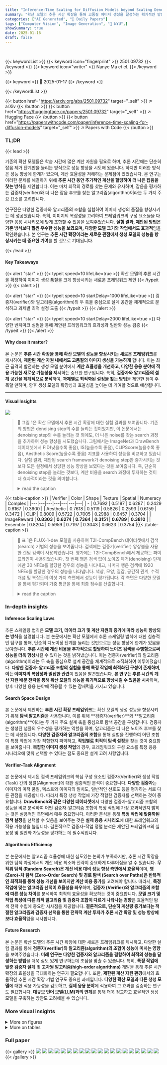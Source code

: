 ```yaml
---
title: "Inference-Time Scaling for Diffusion Models beyond Scaling Denoising Steps"
summary: "확산 모델의 추론 시간 확장을 통해 고품질 이미지 생성을 달성하는 획기적인 방법 제시!"
categories: ["AI Generated", "🤗 Daily Papers"]
tags: ["Computer Vision", "Image Generation", "🏢 NYU",]
showSummary: true
date: 2025-01-16
draft: false
---
```


<br>

{{< keywordList >}}
{{< keyword icon="fingerprint" >}} 2501.09732 {{< /keyword >}}
{{< keyword icon="writer" >}} Nanye Ma et el. {{< /keyword >}}
 
{{< keyword >}} 🤗 2025-01-17 {{< /keyword >}}
 
{{< /keywordList >}}

{{< button href="https://arxiv.org/abs/2501.09732" target="_self" >}}
↗ arXiv
{{< /button >}}
{{< button href="https://huggingface.co/papers/2501.09732" target="_self" >}}
↗ Hugging Face
{{< /button >}}
{{< button href="https://paperswithcode.com/paper/inference-time-scaling-for-diffusion-models" target="_self" >}}
↗ Papers with Code
{{< /button >}}




### TL;DR


{{< lead >}}

기존의 확산 모델들은 학습 시간에 많은 계산 자원을 필요로 하며, 추론 시간에는 단순히 잡음 제거 단계만을 늘리는 방식으로 성능 향상을 시도해 왔습니다. 하지만 이러한 방식은 성능 향상에 한계가 있으며, 계산 효율성을 저해하는 문제점이 있었습니다. 본 연구는 이러한 문제를 해결하기 위해 **추론 시간 동안 추가적인 계산을 할당하여 더 나은 잡음을 찾는 방식**을 제안합니다.  이는 마치 최적의 경로를 찾는 문제와 유사하며,  잡음을 평가하는 검증자(verifier)와 더 나은 잡음 후보를 찾는 알고리즘(algorithm)이라는 두 가지 주요 요소를 고려합니다. 



연구진은 다양한 검증자와 알고리즘의 조합을 실험하여 이미지 생성의 품질을 향상시키는 데 성공했습니다. 특히, 이미지의 복잡성을 고려하여 프레임워크의 구성 요소들을 다양한 응용 시나리오에 맞게 조합할 수 있음을 보여주었습니다.  **실험 결과, 제안된 방법은 기존 방식보다 훨씬 우수한 성능을 보였으며,  다양한 모델 크기와 작업에서도 효과적**임을 확인했습니다.  본 연구는 **추론 시간 확장이라는 새로운 관점에서 생성 모델의 성능을 향상시키는 데 중요한 기여**를 할 것으로 기대됩니다.

{{< /lead >}}


#### Key Takeaways

{{< alert "star" >}}
{{< typeit speed=10 lifeLike=true >}} 확산 모델의 추론 시간을 확장하여 이미지 생성 품질을 크게 향상시키는 새로운 프레임워크 제안 {{< /typeit >}}
{{< /alert >}}

{{< alert "star" >}}
{{< typeit speed=10 startDelay=1000 lifeLike=true >}} 검증자(verifier)와 알고리즘(algorithm)의 두 축을 중심으로 설계 공간을 체계적으로 분석하고 과제별 최적 설정 도출 {{< /typeit >}}
{{< /alert >}}

{{< alert "star" >}}
{{< typeit speed=10 startDelay=2000 lifeLike=true >}} 다양한 벤치마크 실험을 통해 제안된 프레임워크의 효과성과 일반화 성능 검증 {{< /typeit >}}
{{< /alert >}}

#### Why does it matter?
본 논문은 **추론 시간 확장을 통해 확산 모델의 성능을 향상시키는 새로운 프레임워크**를 제시하여,  **제한된 계산 자원 내에서도 고품질의 이미지 생성을 가능하게** 합니다.  이는 최근 급격히 발전하는 생성 모델 분야에서 **계산 효율성을 개선하고,  다양한 응용 분야에 적용 가능한 새로운 가능성을 제시**하는 중요한 연구입니다.  특히, **검증자와 알고리즘의 설계 공간을 체계적으로 분석**하여,  **과제별로 최적화된 설정을 찾는 방법**을 제안한 점이 주목할 만하며,  향후 생성 모델의 확장성과 효율성을 높이는 데 기여할 것으로 예상됩니다.

------
#### Visual Insights



![](https://arxiv.org/html/2501.09732/x1.png)

> 🔼 그림 1은 확산 모델에서 추론 시간 확장에 대한 실험 결과를 보여줍니다. 기존의 방법은 denoising step의 수를 늘리는 것이었지만, 이 논문에서는 denoising step의 수를 늘리는 것 외에도, 더 나은 noise를 찾는 search 과정을 추가하여 성능 향상을 시도했습니다. 그림에서는 ImageNet과 DrawBench 데이터셋에서 FID(낮을수록 좋음), IS(높을수록 좋음), CLIPScore(높을수록 좋음), Aesthetic Score(높을수록 좋음) 지표를 사용하여 성능을 비교하고 있습니다. 실험 결과, 제안된 search framework가 denoising step만 증가시키는 것보다 모든 설정에서 상당한 성능 향상을 보였다는 것을 보여줍니다.  즉, 단순히 denoising step을 늘리는 것보다, 계산 비용을 search 과정에 투자하는 것이 더 효과적이라는 것을 의미합니다.
> <details>
> <summary>read the caption</summary>
> Figure 1: Inference scaling beyond increasing denoising steps. We demonstrate the performance with respect to FID ↓bold-↓\boldsymbol{\downarrow}bold_↓, IS ↑bold-↑\boldsymbol{\uparrow}bold_↑ on ImageNet, and CLIPScore ↑bold-↑\boldsymbol{\uparrow}bold_↑, Aesthetic Score ↑bold-↑\boldsymbol{\uparrow}bold_↑ on DrawBench. Our search framework exhibits substantial improvements in all settings over purely scaling NFEs with increasing denoising steps.
> </details>





{{< table-caption >}}
| Verifier | Color | Shape | Texture | Spatial | Numeracy | Complex |
|---|---|---|---|---|---|---|
| - | 0.7692 | 0.5187 | 0.6287 | 0.2429 | 0.6167 | 0.3600 |
| Aesthetic | 0.7618 | 0.5119 | 0.5826 | 0.2593 | 0.6159 | 0.3472 |
| CLIP | 0.8009 | 0.5722 | 0.7005 | 0.2988 | 0.6457 | 0.3704 |
| ImageReward | **0.8303** | **0.6274** | **0.7364** | **0.3151** | **0.6789** | **0.3810** |
| Ensemble | 0.8204 | 0.5959 | 0.7197 | 0.3043 | 0.6623 | 0.3754 |{{< /table-caption >}}

> 🔼 표 1은 FLUX-1-dev 모델을 사용하여 T2I-CompBench 데이터셋에서 검색(search) 기법의 성능을 보여줍니다.  검색에는 검증기(verifier) 앙상블을 사용한 랜덤 검색이 사용되었습니다. 평가에는 T2I-CompBench에서 제공하는 파이프라인이 사용되었습니다. 첫 번째 행은 검색 없이 노이즈 제거(denoising) 단계에만 30 NFEs를 할당한 경우의 성능을 나타내고, 나머지 행은 검색에 1920 NFEs를 할당한 경우의 성능을 나타냅니다.  색상, 모양, 질감, 공간적 관계, 수적 개념 및 복잡도의 여섯 가지 측면에서 성능이 평가됩니다. 각 측면은 다양한 모델을 통해 평가되며 가중 평균을 통해 최종 점수를 산출합니다.
> <details>
> <summary>read the caption</summary>
> Table 1: Performance of search with FLUX.1-dev on T2I-CompBench. We use random search with Verifier Ensemble to obtain the samples; for evaluation, we use the pipeline provided in T2I-CompBench. The first row denotes the performance without search where we fix the denoising budget to be 30303030 NFEs, and for the rest, we fix the search budget to be 1920192019201920 NFEs.
> </details>





### In-depth insights


#### Inference Scaling Laws
추론 스케일링 법칙은 **모델 크기, 데이터 크기 및 계산 자원의 증가에 따라 성능이 향상되는 방식**을 설명합니다.  본 논문에서는 확산 모델에서 추론 스케일링 법칙에 대한 심층적인 탐구를 통해, 단순히 디노이징 단계를 늘리는 것만으로는 성능 향상에 한계가 있음을 보여줍니다. **추론 시간에 계산 비용을 추가적으로 할당하여 노이즈 검색을 수행함으로써 성능을 더욱 향상**시킬 수 있다는 것을 밝혀냈습니다.  이는 검증자(verifier)와 알고리즘(algorithm)이라는 두 축을 중심으로 설계 공간을 체계적으로 조직화하여 이루어졌습니다. **다양한 검증자-알고리즘 조합의 실험을 통해 특정 작업에 최적화된 구성이 존재하며, 이는 이미지의 복잡성과 밀접한 관련**이 있음을 발견했습니다.  **본 연구는 추론 시간의 계산 자원 배분 전략을 통해 확산 모델의 성능을 획기적으로 향상시킬 수 있음을 시사**하며,  향후 다양한 응용 분야에 적용될 수 있는 잠재력을 가지고 있습니다.

#### Search Space Design
본 논문에서 제안하는 **추론 시간 확장 프레임워크**는 확산 모델의 생성 성능을 향상시키기 위해 **탐색 알고리즘**을 사용합니다.  이를 위해 **검증자(verifier)**와 **알고리즘(algorithm)**이라는 두 가지 주요 설계 축을 중심으로 탐색 공간을 구성합니다. 검증자는 생성된 샘플의 우수성을 평가하는 역할을 하며, 알고리즘은 더 나은 노이즈 후보를 찾는 데 사용됩니다. **다양한 검증자와 알고리즘의 조합**을 통해 실험을 진행하여 어떤 조합이 특정 작업에 가장 적합한지 파악하고, **작업별로 최적의 탐색 설정**을 찾는 것이 중요함을 보여줍니다.  **복잡한 이미지 생성 작업**의 경우, 프레임워크의 구성 요소를 특정 응용 시나리오에 맞춰 선택할 수 있다는 점도 중요한 설계 고려 사항입니다.

#### Verifier-Task Alignment
본 논문에서 제시된 검색 프레임워크의 핵심 구성 요소인 검증자(Verifier)와 생성 작업(Task) 간의 정렬(Alignment)에 대한 심층적인 분석이 중요합니다. **다양한 검증자**는 이미지의 미적 품질, 텍스트와 이미지의 일치도, 일반적인 선호도 등을 평가하는 서로 다른 관점을 제공합니다. 따라서 특정 생성 작업에 가장 적합한 검증자를 선택하는 것이 중요합니다. **DrawBench와 같은 다양한 데이터셋**에서 다양한 검증자-알고리즘 조합의 성능을 비교 분석하여 어떤 검증자-알고리즘 조합이 특정 작업에 가장 효과적인지 밝히는 것은 실용적인 측면에서 매우 중요합니다. 이러한 분석을 통해 **특정 작업에 맞춤화된 검색 설정**을 선택할 수 있음을 보여주는 것은 **실제 응용 시나리오**에 대한 프레임워크의 적용 가능성을 높입니다.  결론적으로 검증자-작업 정렬 분석은 제안된 프레임워크의 실용성 및 일반화 가능성을 평가하는 데 필수적입니다.

#### Algorithmic Efficiency
본 논문에서는 알고리즘 효율성에 대한 심도있는 논의가 부족하지만, 추론 시간 확장을 위한 탐색 과정에서의 계산 비용 최소화 전략이 중요하게 다루어짐을 알 수 있습니다. **무작위 탐색 (Random Search)은 계산 비용 대비 성능 향상 측면에서 효율적**이며, **영(Zero)-차 탐색 (Zero-Order Search) 및 경로 탐색 (Search over Paths)은 반복적인 최적화를 통해 성능 개선을 보이지만 계산 비용 증가**를 고려해야 합니다. 따라서, **특정 작업에 맞는 알고리즘 선택이 효율성을 좌우**하며, **검증자 (Verifier)와 알고리즘의 조합에 따른 성능 차이**를 분석하여 최적의 효율성을 확보하는 것이 중요합니다.  **모델 크기 및 작업 특성에 따른 최적 알고리즘 및 검증자 조합이 다르게 나타나는 경향**은 효율적인 탐색 전략 수립에 중요한 시사점을 제공합니다.  **결론적으로, 단순히 계산량 증가보다는 적절한 알고리즘과 검증자 선택을 통한 전략적 계산 투자가 추론 시간 확장 및 성능 향상에 보다 효율적**임을 시사합니다.

#### Future Research
본 논문은 확산 모델의 추론 시간 확장에 대한 새로운 프레임워크를 제시하고, 다양한 실험 결과를 통해 **검증자(verifier)와 알고리즘(algorithm)의 조합이 성능에 미치는 영향**을 보여주었습니다.  **미래 연구는 다양한 검증자와 알고리즘을 결합하여 최적의 성능을 달성하는 방법**을 더욱 심도 있게 연구하는데 초점을 맞출 수 있습니다. 특히, **특정 작업에 맞춘 검증자 설계** 및 **고차원 알고리즘(high-order algorithms)** 개발을 통해 추론 시간 확장의 효율성을 극대화하는 연구가 필요합니다. 또한, **제한된 계산 자원 환경**에서의 효율적인 추론 시간 확장 기법 연구도 중요한 과제입니다.  **다양한 확산 모델과 다른 생성 모델**에 대한 적용 가능성을 검토하고, **실제 응용 분야**에 적용하여 그 효과를 검증하는 연구도 필요합니다.  **대규모 언어 모델(LLM)과의 연계**를 통해 더욱 정교하고 효율적인 생성 모델을 구축하는 방안도 고려해볼 수 있습니다.


### More visual insights

<details>
<summary>More on figures
</summary>


![](https://arxiv.org/html/2501.09732/x2.png)

> 🔼 그림 2는 제시된 논문에서 세 가지 검색 알고리즘(Random Search, Zero-Order Search, Search over Paths)을 설명하는 그림입니다. 왼쪽 그림은 Random Search로, 검증자의 점수에 따라 가장 좋은 샘플을 선택하고 나머지는 버리는 방식입니다. 가운데 그림은 Zero-Order Search로, 각 단계에서 기준 소음(pivot noise)의 이웃 영역에서 N개의 후보 소음을 샘플링하고, 검증자의 점수를 기준으로 가장 좋은 소음을 선택하여 검색을 계속 진행하는 방식입니다. 오른쪽 그림은 Search over Paths로, 중간 샘플링 단계에서 소음을 추가하여 샘플링 경로를 확장하고, 가장 좋은 소음을 선택하여 검색을 계속하는 방식입니다. 각 알고리즘의 특징을 시각적으로 보여주는 그림입니다.
> <details>
> <summary>read the caption</summary>
> Figure 2: Illustration of Search Algorithms. Left: Random Search selects the best sample according to the verifier score and rejects the rest. Center: Zero-Order Search samples N𝑁Nitalic_N candidates in the neighborhood of the pivot noise at each step, and selects the best one according to the verifier to continue the search from. Right: Search over Paths sample noises at intermediate sampling steps to add to current samples to expand the sampling trajectories, and select the best one to continue the search.
> </details>



![](https://arxiv.org/html/2501.09732/x5.png)

> 🔼 그림 3은 오라클 검증자(Oracle Verifier)의 성능을 보여줍니다. ImageNet 데이터셋에서 FID(Fréchet Inception Distance)와 IS(Inception Score) 지표를 사용하여 랜덤 검색(Random Search)을 수행한 결과입니다.  'Inference Compute'는 잡음 제거 단계(denoising steps)와 검색 과정에 사용된 총 함수 평가 횟수(NFE, number of function evaluations)를 나타냅니다. 각 곡선의 시작점은 잡음 제거 단계에만 NFE를 할당하고 검색에는 NFE를 할당하지 않은 경우를 의미합니다. 이 그림은 단순히 잡음 제거 단계의 수만 늘리는 것보다 검색 과정에 계산 비용을 투입함으로써 성능 향상을 얻을 수 있음을 보여줍니다.
> <details>
> <summary>read the caption</summary>
> Figure 3: Performances of Oracle Verifiers. Random Search with FID and IS on ImageNet. Inference Compute is given by the total NFEs devoted to denoising steps and search; the starting points of all curves in each and the following figures denote only devoting NFEs to denoising steps and 0 NFEs in search.
> </details>



![](https://arxiv.org/html/2501.09732/x13.png)

> 🔼 이 그림은 ImageNet 데이터셋에서 CLIP과 DINO를 이용한 Random Search를 통해 얻은 결과를 보여줍니다.  여기서 CLIP-ZeroShot은 프롬프트 엔지니어링으로 생성된 CLIP 제로샷 분류기의 로짓을 사용한 것이고, DINO-LinearHead는 Oquab 등의 연구 [53]에서 제공된 사전 훈련된 선형 분류기를 사용한 것입니다. 그림은 다양한 Classifier-free guidance 가중치에 따른 성능을 보여주며, 추론 시간 계산량을 늘리는 것이 성능 향상에 어떻게 기여하는지를 시각적으로 보여줍니다.
> <details>
> <summary>read the caption</summary>
> Figure 4: Performances of Supervised Verifiers. Random Search with CLIP and DINO on ImageNet across different classifier-free guidance weights. CLIP-ZeroShot refers to using the logits output by the CLIP zero-shot classifier formulated with Prompt Engineering, and DINO-LinearHead refers to using the pre-trained linear classifier provided by Oquab et al. [53].
> </details>



![](https://arxiv.org/html/2501.09732/x14.png)

> 🔼 이 그림은 자기 지도 방식의 검증기 성능을 보여줍니다. 왼쪽 그림은 CLIP과 DINO 특징 유사도 점수와 분류 로짓 간의 상관 관계를 보여주고, 오른쪽 그림은 분류기 없는 안내 가중치가 다른 여러 상황에서 CLIP과 DINO 특징 유사도 점수를 검증기로 사용하는 랜덤 검색의 성능을 보여줍니다.
> <details>
> <summary>read the caption</summary>
> Figure 5: Performances of Self-Supervised Verifiers. Left: correlation between CLIP and DINO feature similarity score and their classification logits; Right: Random Search with CLIP and DINO feature similarity score as verifiers across different classifier-free guidance weight.
> </details>



![](https://arxiv.org/html/2501.09732/x15.png)

> 🔼 이 그림은 ImageNet 데이터셋에서 Zero-Order Search와 Search over Paths 알고리즘의 성능을 보여줍니다. 검증기는 DINO-LinearHead로 고정하고, FID와 IS 지표를 사용하여 성능을 평가합니다. 각 알고리즘에 대해 N(후보 노이즈 개수)과 성능 간의 관계를 추가적으로 보여줍니다. Zero-Order Search는 기존 노이즈 주변에서 새로운 노이즈를 탐색하고, Search over Paths는 확산 과정의 중간 단계에서 노이즈를 탐색하는 방식입니다. 그림을 통해 두 알고리즘의 성능 차이와 N값에 따른 성능 변화를 비교 분석할 수 있습니다.
> <details>
> <summary>read the caption</summary>
> Figure 6: Performances of Search Algorithms. We fix the verifier to be DINO-LinearHead and investigate the FID and IS of Zero-Order Search and Search over Paths on ImageNet. For each algorithm, we further demonstrate the relationship between N𝑁Nitalic_N and their performances.
> </details>



![](https://arxiv.org/html/2501.09732/extracted/6136690/figures/sit_visuals/33_grid.png)

> 🔼 그림 7은 추론 시간 확장의 시각적 결과를 보여줍니다. 각 행은 다음과 같이 구성됩니다. 왼쪽 세 개의 이미지는 디노이징 단계에서 NFEs(함수 평가 횟수)를 증가시켜 생성한 이미지이고, 오른쪽 네 개의 이미지는 검색 과정에서 NFEs를 증가시켜 생성한 이미지입니다. 처음 두 행은 DINO-LinearHead를 사용하여 SiT-XL [50] 모델에서 샘플링한 이미지이고, 세 번째 행은 검증자 앙상블을 사용하여 PixArt-Σ [8] 모델에서 샘플링한 이미지이며, 마지막 두 행은 검증자 앙상블을 사용하여 FLUX-1.dev [41] 모델에서 샘플링한 이미지입니다. 이 그림은 디퓨전 모델의 추론 시간 확장을 통해 이미지 생성 품질을 개선할 수 있음을 시각적으로 보여줍니다. 특히, 단순히 디노이징 단계만 늘리는 것보다 검색 과정에서 계산량을 늘리는 것이 더 효과적임을 보여줍니다.
> <details>
> <summary>read the caption</summary>
> Figure 7: Visualizations of Scaling Behaviors. Each row is constructed as follows: left three: sampled with increasing NFEs in denoising steps; right four: sampled with increasing NFEs in search. First two rows are sampled from SiT-XL [50] with DINO-LinearHead, third row is sampled from PixArt-ΣΣ\Sigmaroman_Σ [8] with Verifier Ensemble, and last two rows are sampled from FLUX-1.dev [41] with Verifier Ensemble.
> </details>



![](https://arxiv.org/html/2501.09732/extracted/6136690/figures/sit_visuals/89_grid.png)

> 🔼 그림 8은 FLUX.1-dev 모델을 사용하여 추론 시간을 확장하는 검색 방법의 성능을 보여줍니다. 랜덤 검색을 사용하여 검색 예산을 3840 NFEs로 고정하고, 검색 예산 없이 생성된 결과와 비교하여 상대적 성능 향상률(%)을 보여줍니다. 이 그림은 다양한 평가 지표(미적 평가자, CLIPScore, ImageReward, Verifier Ensemble)에 따른 검색 방법의 효과를 보여주는 여러 개의 막대 그래프를 포함합니다. 각 막대 그래프는 특정 평가 지표에 대한 상대적 성능 향상을 나타내며, 검색 방법이 모든 평가 지표에서 상당한 성능 향상을 가져왔음을 보여줍니다.
> <details>
> <summary>read the caption</summary>
> Figure 8: Performances of Search with FLUX.1-dev at inference-time. We fix the search budget to be 3840384038403840 NFEs with random search, and demonstrate the relative performance gain (%) with generation without any search budget.
> </details>



![](https://arxiv.org/html/2501.09732/extracted/6136690/figures/sit_visuals/250_grid.png)

> 🔼 그림 9는 DrawBench 데이터셋에서 FLUX-1-dev 모델을 사용하여 inference-time scaling에 대한 실험 결과를 보여줍니다.  Verifier Ensemble을 사용한 랜덤 검색 기법을 통해 생성된 이미지의 품질 향상을 보여주는 그래프입니다.  검색을 사용하지 않은 경우(검색 비용 0) 대비 상대적 성능 향상률(%)을 보여주며, ImageNet 데이터셋에서 관찰된 것과 유사한 경향을 여러 평가 지표에서 확인할 수 있습니다.  즉, inference 시간에 계산량을 늘림으로써 성능이 향상되는 것을 보여주는 그래프이며,  이러한 경향이 다양한 평가 지표에 걸쳐 일관되게 나타난다는 것을 의미합니다.
> <details>
> <summary>read the caption</summary>
> Figure 9: Scalability of search with FLUX.1-dev on DrawBench. We use random search with Verifier Ensemble to obtain the results, and demonstrate the relative performance gain (%) with generation without any search budget. Similar scaling behavior to ImageNet setting is observed across different metrics.
> </details>



![](https://arxiv.org/html/2501.09732/extracted/6136690/figures/sit_visuals/270_grid.png)

> 🔼 그림 10은 단일 검색 반복에 대한 계산량 조정의 성능을 보여줍니다.  SiT-XL 모델을 사용하고, 디노이징 예산을 250 NFE로 고정하여 단일 검색 반복에 할당된 NFE에 따른 성능 차이를 보여줍니다.  즉,  이 그림은 검색 과정에서 사용되는 계산량을 변화시켰을 때, 이미지 생성 성능이 어떻게 달라지는지 보여주는 실험 결과를 나타냅니다.  다양한 NFEs/iter(검색 반복 당 NFE 수) 값을 사용하여 실험을 진행했으며,  NFEs/iter 값이 증가함에 따라 성능이 향상되지만, 특정 지점을 넘어서면 추가적인 성능 향상은 미미함을 확인할 수 있습니다.
> <details>
> <summary>read the caption</summary>
> Figure 10: Performance of scaling compute for single search iteration. We use the SiT-XL model, fix the denoising budget to 250250250250 NFE, and demonstrate the performance differences with respect to the NFEs devoted to a single search iteration.
> </details>



![](https://arxiv.org/html/2501.09732/extracted/6136690/figures/sit_visuals/429_grid.png)

> 🔼 본 그림은 ImageNet 데이터셋에서 서로 다른 크기의 SiT 모델(SiT-B, SiT-L, SiT-XL)에 대해 제안된 두 가지 검색 방법(Zero-Order Search와 Random Search)의 성능을 보여줍니다.  각 모델에 대해 FID(Fréchet Inception Distance)와 IS(Inception Score) 지표를 사용하여 성능을 측정했습니다. 그림의 왼쪽은 Zero-Order Search (ZO-4) 알고리즘을 DINO-LinearHead 검증자와 함께 사용한 결과를, 오른쪽은 Random Search 알고리즘을 DINO-LinearHead 검증자와 함께 사용한 결과를 보여줍니다.  x축은 추론 연산량(GFLOPs)을 나타내고, y축은 FID와 IS 점수를 나타냅니다.  이를 통해 모델 크기와 검색 방법에 따른 성능 변화를 비교 분석하여 효율적인 추론 연산량 배분 전략을 제시합니다.
> <details>
> <summary>read the caption</summary>
> Figure 11: Performance of our search methods across different model sizes (SiT-{B,L,XL}) on ImageNet. We use the best set up for FID and IS separately. Left: ZO-4 with DINO-LinearHead.; Right: Random Search with DINO-LinearHead.
> </details>



![](https://arxiv.org/html/2501.09732/extracted/6136690/figures/sit_visuals/587_grid.png)

> 🔼 그림 12는 제로-오더 탐색 알고리즘의 단계 크기 λ와 경로 탐색 알고리즘의 길이 L을 조정했을 때의 성능을 보여줍니다. 왼쪽 그래프는 λ를 변화시키면서 제로-오더 탐색의 성능을, 오른쪽 그래프는 L을 변화시키면서 경로 탐색의 성능을 각각 나타냅니다. 두 경우 모두 SiT-XL 모델을 사용했고, 검증자는 DINO의 분류 로짓으로 고정했습니다.  이 그래프들을 통해 하이퍼파라미터의 미세 조정이 모델 성능에 미치는 영향을 분석하고, 최적의 하이퍼파라미터 설정을 찾는 데 도움이 됩니다.
> <details>
> <summary>read the caption</summary>
> Figure 12: Performance of tuning additional parameters for algorithms.  Left: Zero-Order Search with step sizes λ𝜆\lambdaitalic_λ; Right: Search Over Paths with lengths L𝐿Litalic_L. We use SiT-XL and fix the verifier to be the classification logits from DINO.
> </details>



![](https://arxiv.org/html/2501.09732/extracted/6136690/figures/sit_visuals/980_grid.png)

> 🔼 그림 13은 ImageNet 데이터셋에서 DINO와 CLIP 분류 로짓을 사용하여 랜덤 검색의 성능을 보여줍니다. SiT-XL 모델에 랜덤 검색을 적용하고 FID, IS, 정밀도 및 재현율을 보고합니다. 이 그래프는 랜덤 검색을 통해 생성된 이미지의 품질(FID 및 IS로 측정)과 다양성(정밀도와 재현율로 측정)이 검색 반복 횟수에 따라 어떻게 변화하는지를 보여줍니다. 특히, 검색 반복 횟수가 증가함에 따라 정밀도는 증가하지만 재현율은 감소하는 것을 보여주는 데 중점을 둡니다. 이는 검색 알고리즘이 특정 분류기에 과도하게 적합되어 다양성이 희생될 수 있음을 시사합니다.
> <details>
> <summary>read the caption</summary>
> Figure 13: Performance of Random Search on ImageNet against DINO and CLIP classification logits. We use random search on the SiT-XL model and report FID, IS, Precision, and Recall.
> </details>



![](https://arxiv.org/html/2501.09732/extracted/6136690/figures/flux_visuals/194_grid.jpg)

> 🔼 그림 14는 영(Zero-Order) 및 1차(First-Order) 탐색 방법의 성능 비교를 보여줍니다. SiT-XL 모델을 사용하고 검증자(verifier)는 DINO-LinearHead로 고정했습니다. 역전파(backward) 계산 비용이 순전파(forward) 계산 비용의 약 3배라고 가정하여 추정된 역전파 비용을 사용하여 추론 계산 비용을 일치시켰습니다. 즉, 1차 탐색의 경우 역전파 연산을 포함하기 때문에 계산 비용이 더 높게 나타납니다. 이 그림은 각 탐색 방법이 추론 계산량에 따라 FID와 IS 지표에 미치는 영향을 비교 분석합니다.
> <details>
> <summary>read the caption</summary>
> Figure 14: Comparison between Zero-Order and First-Order Search. We use the SiT-XL model and fix the verifier to be the DINO-LinearHead. The Inference Compute is aligned via the rough estimation of cost(backward) ∼similar-to\sim∼ 3×\times×cost(forward).
> </details>



![](https://arxiv.org/html/2501.09732/extracted/6136690/figures/flux_visuals/123_grid.jpg)

> 🔼 그림 15는 CLIP, DINO 및 SigLIP 특징 유사도 점수와 CLIPScore 간의 상관관계를 보여줍니다.  왼쪽부터 CLIP, DINO, SigLIP 특징 유사도 점수와 CLIPScore 간의 상관관계를 각각 보여주는 세 개의 산점도가 나와 있습니다. 모든 점들은 FLUX-1.dev 모델로 생성된 것입니다. 이 그림은 특징 유사도 점수와 CLIPScore 간의 상관관계를 시각적으로 보여주어, 각 모델이 이미지 생성 품질을 평가하는 데 어떻게 다른 지표를 사용하는지를 이해하는 데 도움을 줍니다.
> <details>
> <summary>read the caption</summary>
> Figure 15: From Left to Right: Correlation of CLIP, DINO, and SigLIP feature similarity score with CLIPScore. All points are generated from FLUX.1-dev.
> </details>



![](https://arxiv.org/html/2501.09732/extracted/6136690/figures/flux_visuals/126_grid.jpg)

> 🔼 그림 16은 LLM 평가자를 사용한 평가에 대한 자세한 프롬프트를 보여줍니다. 이 프롬프트는 LLM 평가자가 생성된 이미지의 다양한 측면(정확성, 독창성, 시각적 품질, 일관성 및 감정적 공명)을 평가하고 각 측면에 대한 점수를 매기도록 안내합니다. 각 점수에는 해당 점수가 주어진 이유를 설명하는 간략한 설명이 포함됩니다. 또한 프롬프트는 각 측면에 대한 점수의 가중 평균 또는 모든 측면의 평균을 사용하여 모델의 전반적인 성능에 대한 종합적인 점수를 제공하도록 지시합니다. 이 프롬프트는 LLM 평가자가 생성된 이미지의 품질과 관련성을 정확하게 평가하는 데 도움이 됩니다.
> <details>
> <summary>read the caption</summary>
> Figure 16: The detailed prompt for evaluation with the LLM Grader.
> </details>



![](https://arxiv.org/html/2501.09732/extracted/6136690/figures/flux_visuals/149_grid.jpg)

> 🔼 그림 17은 'loggerhead turtle' 이라는 텍스트 프롬프트를 사용하여 생성된 이미지들을 보여줍니다. 왼쪽 세 개의 이미지는 각각 10, 20, 250개의 디노이징 스텝을 사용하여 생성되었고, 오른쪽 세 개의 이미지는 제로-오더 검색 알고리즘을 사용하여 생성되었습니다. 제로-오더 검색은 DINO 분류기를 검증자로 사용하며, 이는 이미지 품질을 평가하는 데 사용되는 사전 훈련된 모델입니다. 제로-오더 검색을 통해 생성된 이미지들은 추가적인 계산 비용을 투자하여 이미지의 질을 높일 수 있음을 보여줍니다.
> <details>
> <summary>read the caption</summary>
> Figure 17: “loggerhead turtle” (33)
> </details>



![](https://arxiv.org/html/2501.09732/extracted/6136690/figures/flux_visuals/145_grid.jpg)

> 🔼 그림 18은 '황색관자고깔앵무'(89)라는 제목의 이미지를 보여줍니다. 이 그림은 논문의 추론 시간 확장에 대한 실험 결과를 보여주는 일련의 이미지 중 하나입니다. 왼쪽 세 개의 이미지는 각각 10, 20, 250번의 디노이징 단계를 거쳐 생성된 이미지이고, 오른쪽 세 개의 이미지는 제로-오더 검색 알고리즘을 사용하여 생성된 이미지입니다. 제로-오더 검색은 더 나은 노이즈 후보를 찾기 위한 알고리즘으로, 각 이미지는 다른 노이즈 조건을 사용하여 생성되었습니다. 이미지의 품질은 디노이징 단계의 수와 검색 알고리즘의 사용 여부에 따라 달라질 수 있습니다. 이 그림은 확장된 추론 시간 계산이 확산 모델의 성능 향상에 기여할 수 있음을 시각적으로 보여줍니다.
> <details>
> <summary>read the caption</summary>
> Figure 18: “Sulphur-crested cockatoo” (89)
> </details>



![](https://arxiv.org/html/2501.09732/extracted/6136690/figures/flux_visuals/183_grid.jpg)

> 🔼 그림 19는 '시베리안 허스키'라는 텍스트 프롬프트를 사용하여 생성된 이미지들을 보여줍니다. 왼쪽 세 개의 이미지는 각각 10, 20, 250개의 디노이징 단계를 사용하여 생성되었고, 오른쪽 세 개의 이미지는 제로-오더 탐색 알고리즘을 사용하여 생성되었습니다. 제로-오더 탐색에서는 이웃의 수 N을 2로, 단계 크기 λ를 0.95로 설정하였으며, 이에 상응하는 NFE(함수 평가 횟수)는 각각 450, 1850, 6650입니다. 이 그림은 다른 디노이징 단계 수와 제로-오더 탐색 알고리즘을 통해 생성된 이미지 간의 비교를 보여줌으로써, 제안된 방법이 추론 시간 연산을 확장하여 확산 모델의 성능을 향상시킬 수 있음을 시각적으로 보여줍니다.
> <details>
> <summary>read the caption</summary>
> Figure 19: “Siberian husky” (250)
> </details>



![](https://arxiv.org/html/2501.09732/extracted/6136690/figures/flux_visuals/152_grid.jpg)

> 🔼 그림 20은 '북극늑대' 라는 텍스트 프롬프트를 사용하여 생성된 이미지들을 보여줍니다. 이미지들은 노이즈 제거 단계의 수를 증가시켜 생성된 이미지들(왼쪽 세 개)과, 제안된 검색 프레임워크를 이용하여 더 나은 노이즈를 찾아 생성된 이미지들(오른쪽 네 개)을 보여줍니다. 이를 통해 추론 시간 연산량을 늘리는 것이 확산 모델의 성능 향상에 어떻게 기여하는지 시각적으로 보여줍니다. 왼쪽 이미지들은 기본적인 확산 모델의 노이즈 제거 과정을 거친 결과이며, 오른쪽 이미지들은 제안된 검색 알고리즘을 통해 더욱 개선된 결과물입니다. 각 이미지의 품질 차이를 통해 제안된 방법의 효과를 짐작할 수 있습니다.
> <details>
> <summary>read the caption</summary>
> Figure 20: “Arctic wolf” (270)
> </details>



![](https://arxiv.org/html/2501.09732/extracted/6136690/figures/pixart_visuals/1_grid.jpg)

> 🔼 이 그림은 야구공을 다양한 각도와 조명으로 묘사한 여러 이미지들을 보여줍니다.  각 이미지는 약간씩 다른 각도나 조명을 사용하여 야구공의 질감, 재질, 그리고 형태를 다양하게 표현하고 있습니다. 이는 인공지능 모델이 제시된 텍스트 프롬프트(“야구공”)를 해석하고 다양한 시각적 표현을 생성할 수 있음을 보여주는 예시입니다.
> <details>
> <summary>read the caption</summary>
> Figure 21: “baseball” (429)
> </details>



![](https://arxiv.org/html/2501.09732/extracted/6136690/figures/pixart_visuals/3_grid.jpg)

> 🔼 그림 22는 'hammer'(망치)라는 텍스트 프롬프트를 사용하여 생성된 이미지들을 보여줍니다.  이미지는 FLUX-1.dev 모델을 사용하여 생성되었으며, 이미지의 다양성과 품질을 보여주는 다양한 시각적 표현들을 확인할 수 있습니다.  왼쪽 세 이미지는 기본적인 샘플링 과정을 거쳐 생성된 것이고, 오른쪽 세 이미지는 제안된 방법(Zero-Order Search)을 사용하여 생성된 것입니다.  Zero-Order Search는 추론 시간을 확장하여 이미지 품질을 높이는 기법으로, 이 그림에서는 이 방법을 통해 생성된 이미지들이 더욱 사실적이고 다양한 디테일을 보여주는 것을 확인할 수 있습니다. 각 이미지는 망치의 형태, 재질, 배경 등이 서로 다르게 표현되어 있습니다. 이는 제안된 방법이 다양한 종류의 망치 이미지를 생성하는 데 효과적임을 시사합니다.
> <details>
> <summary>read the caption</summary>
> Figure 22: “hammer” (587)
> </details>



![](https://arxiv.org/html/2501.09732/extracted/6136690/figures/pixart_visuals/4_grid.jpg)

> 🔼 그림 23은 '화산'이라는 텍스트 프롬프트를 사용하여 생성된 이미지들을 보여줍니다. 총 여섯 개의 이미지가 있으며, 각 이미지는 훈련된 확산 모델이 텍스트 프롬프트를 기반으로 생성한 화산의 다양한 시각적 표현을 보여줍니다. 이미지들은 화산의 크기, 형태, 주변 환경 등에서 차이를 보이며, 화산 폭발 장면이나 화산의 평화로운 모습 등 다채로운 모습을 담고 있습니다. 이 그림은 논문의 추론 시간 확장에 대한 실험 결과를 보여주는 여러 이미지 중 하나이며, 추가적인 계산을 통해 확산 모델의 추론 성능을 향상시킬 수 있음을 시각적으로 보여줍니다.
> <details>
> <summary>read the caption</summary>
> Figure 23: “volcano” (980)
> </details>



</details>




<details>
<summary>More on tables
</summary>


{{< table-caption >}}
| Verifier | Aesthetic | CLIPScore | ImageReward | LLM Grader |
|---|---|---|---|---|
| - | 5.79 | 0.71 | 0.97 | 84.29 |
| Aesthetic + Random | **6.38** | 0.69 | 0.99 | 86.04 |
| + ZO-2 | 6.33 | 0.69 | 0.96 | 85.90 |
| + Paths-2 | 6.31 | 0.70 | 0.95 | 85.86 |
| CLIPScore + Random | 5.68 | **0.82** | 1.22 | 86.15 |
| + ZO-2 | 5.72 | 0.81 | 1.16 | 85.48 |
| + Paths-2 | 5.71 | 0.81 | 1.14 | 85.45 |
| ImageReward + Random | 5.81 | 0.74 | **1.58** | 87.09 |
| + ZO-2 | 5.79 | 0.73 | 1.50 | 86.22 |
| + Paths-2 | 5.76 | 0.74 | 1.49 | 86.33 |
| Ensemble + Random | 6.06 | 0.77 | 1.41 | **88.18** |
| + ZO-2 | 5.99 | 0.77 | 1.38 | 87.25 |
| + Paths-2 | 6.02 | 0.76 | 1.34 | 86.84 |{{< /table-caption >}}
> 🔼 표 2는 DrawBench 데이터셋에서 다양한 검증자를 사용한 검색 알고리즘의 성능을 보여줍니다. 결과는 FLUX-1.dev 모델을 DrawBench에서 평가하여 얻었습니다. 첫 번째 행은 검색 없이 노이즈 제거 비용을 30 NFEs로 고정했을 때의 성능을 나타내고, 나머지 행은 검색 비용을 2880 NFEs로 고정했을 때의 성능을 나타냅니다.  다양한 검증자(미적 검증자, CLIPScore, ImageReward, LLM Grader)와 검색 알고리즘(Random Search, Zero-Order Search, Search over Paths) 조합에 따른 성능 변화를 비교 분석하여 각 조합의 효과 및 한계를 파악할 수 있습니다.  특히, 검색 비용을 추가했을 때 각 검증자와 알고리즘의 조합에 따른 성능 향상 또는 저하를 정량적으로 제시합니다.
> <details>
> <summary>read the caption</summary>
> Table 2: Performance of search algorithms with different verifiers on DrawBench. The results are obtained from FLUX.1-dev evaluated on DrawBench. The first row denotes the performance without search where we fix denoising budget to be 30303030 NFEs, and for the rest we fix search budget to be 2880288028802880 NFEs.
> </details>

{{< table-caption >}}
| Model | Aesthetic | CLIP | PickScore |
|---|---|---|---|
| SDXL | 5.56 | 0.73 | 22.39 |
| + DPO | 5.59 | 0.74 | 22.54 |
| + DPO & Search | **5.66** | **0.76** | **23.54** |{{< /table-caption >}}
> 🔼 표 3은 DPO(Diffusion Probabilistic Optimization) 방식으로 미세 조정된 SDXL(Stable Diffusion XL) 모델에 대한 탐색(search) 기법의 성능을 보여줍니다.  DrawBench 데이터셋을 사용하여 검증기(verifier) 앙상블과 무작위 탐색(random search)을 통해 결과를 얻었습니다.  denoising 단계에는 40 NFEs(Number of Function Evaluations), 탐색 단계에는 1280 NFEs를 할당했습니다.  표에는  미세 조정된 모델의 기본 성능과 탐색을 적용했을 때의 성능 향상 정도(Aesthetic, CLIPScore, ImageReward 지표 기준)가 제시되어 있습니다.  즉,  추가적인 계산 비용을 투입하여 샘플 품질을 향상시키는 탐색 기법의 효과를 정량적으로 보여주는 표입니다.
> <details>
> <summary>read the caption</summary>
> Table 3: Performance of Search with DPO-finetuned SDXL. We use random search with Verifier Ensemble on DrawBench to obtain the result. We set the denoising budget to 40404040 NFEs, and search budget to 1280128012801280 NFEs.
> </details>

{{< table-caption >}}
| Model | Compute Ratio | Aesthetic | CLIP | ImageReward | LLM Grader |
|---|---|---|---|---|---| 
| FLUX | 1 | 5.79 | 0.71 | 0.97 | 84.29 |
| PixArt-Σ | ~0.06 | 5.94 | 0.68 | 0.70 | 84.67 |
|  | ~0.09 | 6.03 | 0.71 | 0.97 | 85.62 |
|  | ~2.59 | 6.20 | 0.73 | 1.15 | 86.95 |{{< /table-caption >}}
> 🔼 표 4는 검색 시 검증자 앙상블을 사용한 PixArt-Σ와 검색 없이 FLUX를 사용한 경우의 성능을 비교한 것입니다. 하나의 샘플을 생성하는 데 FLUX에서 사용된 총 연산량을 표준 단위로 사용하여 PixArt-Σ의 사용 연산량을 조정했습니다. 총 연산량 추정치는 최상의 근사치를 기반으로 하며 완전히 정확하지 않을 수 있습니다.
> <details>
> <summary>read the caption</summary>
> Table 4: Comparison between PixArt-ΣΣ\Sigmaroman_Σ when search with Verifier Ensemble and FLUX without search. We use the total compute consumed by FLUX to generate one sample as the standard unit and scale the compute used by PixArt-ΣΣ\Sigmaroman_Σ accordingly. These total compute estimates are based on our best approximation and may not be entirely precise.
> </details>

{{< table-caption >}}
| Configs | Class-conditioned | Text-conditioned | Text-conditioned |
|---|---|---|---|
|  | SiT-XL | FLUX.1-dev | PixArt-Σ |
| ODE solver | 2<sup>nd</sup> order Heun | Euler | DDIM |
| NFEs/iter | 50<sup>†</sup> | 30 | 30 |
| final denoising steps | 250 | 30 | 30 |
| guidance scale | 1.0<sup>‡</sup> | 3.5 | 4.5 |
| resolution | 256 | 1024 | 1024 |{{< /table-caption >}}
> 🔼 표 5는 이미지 생성에 사용된 기본 샘플링 설정을 보여줍니다. 클래스 조건부 및 텍스트 조건부 이미지 생성 모두에 대한 설정이 포함되어 있습니다.  특히, 그림 10에서는 NFEs/iter(iteration당 기능 평가 횟수)가 다른 경우의 수치를, 그림 4에서는 안내 배율(guidance scale)이 다른 경우의 결과를 보여줍니다. 표에는 ODE 솔버(적분기), NFEs/iter, 최종 디노이징 단계 수, 안내 배율, 그리고 해상도 등의 정보가 포함되어 있습니다. 이 표는 본 논문의 실험 환경을 이해하는 데 중요한 역할을 합니다.
> <details>
> <summary>read the caption</summary>
> Table 5: Default sampling settings for Class-conditioned and Text-conditioned generation. ††\dagger† In Figure 10 we report numbers with different NFEs/iter; ‡‡\ddagger‡ In Figure 4 we report results with different guidance scales.
> </details>

{{< table-caption >}}
| Hyperparameter | Description |
|---|---| 
| initial paths  (<math>N</math>) | The number of paths to start the search with. |
| paths width  (<math>M</math>) | The number of noises to sample within each path. |
| search start (<math>σ</math>) | The time to start search. |
| backward stepsize (<math>Δb</math>) | The length of time interval to run ODE solver. |
| forward stepsize (<math>Δf</math>) | The length of time interval to run noising process. |
| paths length (<math>L</math>) | The NFEs devoted in each backward step. |{{< /table-caption >}}
> 🔼 표 6은 Search Over Paths 알고리즘에 사용된 하이퍼파라미터들을 설명합니다.  각 하이퍼파라미터는 Search Over Paths 알고리즘의 동작에 영향을 미치는 설정값들을 나타냅니다.  `initial paths (N)`는 검색을 시작하기 위한 초기 경로의 수를 의미하고, `paths width (M)`는 각 경로 내에서 샘플링할 노이즈의 수를 나타냅니다. `search start (σ)`는 검색을 시작할 노이즈 레벨을 나타내고, `backward stepsize (Δb)`와 `forward stepsize (Δf)`는 각각 역방향 및 순방향 노이징 프로세스의 단계 크기를 나타냅니다. 마지막으로 `paths length (L)`는 ODE 솔버를 실행할 시간 간격의 길이를 나타냅니다.
> <details>
> <summary>read the caption</summary>
> Table 6: Hyperparameters for Search Over Paths.
> </details>

{{< table-caption >}}
| Model |  | Accuracy↑ | Originality↑ | Visual↑ | Consistency↑ | Emotional↑ | Overall↑ |
|---|---|---|---|---|---|---|---| 
| **FLUX.1-dev** |  | 89.35 | 67.58 | 93.00 | 97.04 | 73.99 | 84.29 |
|  | + 4 search iters | 91.33 | 68.49 | 93.42 | 96.99 | 75.31 | 85.17 |
|  | + 16 search iters | 91.95 | 71.52 | **93.76** | **97.24** | 76.30 | 86.42 |
|  | + 64 search iters | **93.83** | **75.38** | 93.57 | 97.04 | **79.34** | **88.08** |
| **PixArt-Σ** |  | 84.60 | 73.29 | 91.91 | 95.80 | 76.34 | 84.67 |
|  | + 4 search iters | 87.88 | 74.03 | 91.92 | 96.29 | 77.32 | 85.62 |
|  | + 16 search iters | 88.15 | 75.39 | 91.72 | 96.04 | 79.17 | 86.27 |
|  | + 64 search iters | **89.30** | **77.79** | **92.46** | **96.68** | **80.43** | **87.55** |{{< /table-caption >}}
> 🔼 표 7은 DrawBench 데이터셋에서 랜덤 검색 및 검증기 앙상블을 사용하여 FLUX-1.dev 및 PixArt-Σ 모델에 대한 LLM 평가자의 세부 점수를 보여줍니다. 각 이미지에 대해 LLM 평가자는 정확성, 독창성, 시각적 품질, 일관성, 감정적 공명 등 다섯 가지 측면을 평가하고 각 측면에 대한 점수(0~10)를 제공합니다.  이러한 점수는 각 이미지의 전반적인 품질을 평가하는 데 사용됩니다.  표에는 각 모델에 대한 점수와 검색 반복 횟수를 다르게 했을 때의 점수 변화를 보여줍니다.
> <details>
> <summary>read the caption</summary>
> Table 7: Break-down scores of LLM Grader for FLUX.1-dev and PixArt-ΣΣ\Sigmaroman_Σ. The evaluation is done on DrawBench with random search and verifier ensemble.
> </details>

{{< table-caption >}}
| Verifiers | Aesthetic | CLIPScore | ImageReward |
|---|---|---|---|
| - | 5.79 | 0.71 | 0.97 |
| CLIP-SSL + 4 search iters | 5.76 | 0.71 | 0.99 |
| + 16 search iters | 5.72 | 0.71 | 1.04 |
| DINO-SSL + 4 search iters | 5.79 | 0.71 | 0.99 |
| + 16 search iters | 5.78 | 0.70 | 1.03 |
| SigLIP-SSL + 4 search iters | 5.79 | 0.70 | 1.02 |
| + 16 search iters | 5.75 | 0.70 | 1.02 |{{< /table-caption >}}
> 🔼 이 표는 DrawBench 데이터셋에서 FLUX.1-dev 모델을 사용하여 무지도 학습 방식으로 훈련된 검증자(Verifier)들의 성능을 보여줍니다. 랜덤 검색(random search) 기법을 사용했으며, 첫 번째 행은 검색 없이 기본 모델 성능을 나타냅니다.  각 검증자(Aesthetic, CLIPScore, ImageReward)에 대해 랜덤 검색을 4번과 16번 반복했을 때의 성능 향상을 보여줍니다. 이를 통해, 자가 지도 학습 방식 검증자들이 DrawBench와 같은 복잡한 이미지 생성 작업에서 얼마나 효과적인지 확인할 수 있습니다.
> <details>
> <summary>read the caption</summary>
> Table 8: Performance of self-supervised verifiers on DrawBench. All numbers are from FLUX.1-dev with random search. The first row is the reference performance without search.
> </details>

</details>




### Full paper

{{< gallery >}}
<img src="paper_images/1.png" class="grid-w50 md:grid-w33 xl:grid-w25" />
<img src="paper_images/2.png" class="grid-w50 md:grid-w33 xl:grid-w25" />
<img src="paper_images/3.png" class="grid-w50 md:grid-w33 xl:grid-w25" />
<img src="paper_images/4.png" class="grid-w50 md:grid-w33 xl:grid-w25" />
<img src="paper_images/5.png" class="grid-w50 md:grid-w33 xl:grid-w25" />
<img src="paper_images/6.png" class="grid-w50 md:grid-w33 xl:grid-w25" />
<img src="paper_images/7.png" class="grid-w50 md:grid-w33 xl:grid-w25" />
<img src="paper_images/8.png" class="grid-w50 md:grid-w33 xl:grid-w25" />
<img src="paper_images/9.png" class="grid-w50 md:grid-w33 xl:grid-w25" />
<img src="paper_images/10.png" class="grid-w50 md:grid-w33 xl:grid-w25" />
<img src="paper_images/11.png" class="grid-w50 md:grid-w33 xl:grid-w25" />
<img src="paper_images/12.png" class="grid-w50 md:grid-w33 xl:grid-w25" />
<img src="paper_images/13.png" class="grid-w50 md:grid-w33 xl:grid-w25" />
<img src="paper_images/14.png" class="grid-w50 md:grid-w33 xl:grid-w25" />
<img src="paper_images/15.png" class="grid-w50 md:grid-w33 xl:grid-w25" />
<img src="paper_images/16.png" class="grid-w50 md:grid-w33 xl:grid-w25" />
<img src="paper_images/17.png" class="grid-w50 md:grid-w33 xl:grid-w25" />
<img src="paper_images/18.png" class="grid-w50 md:grid-w33 xl:grid-w25" />
<img src="paper_images/19.png" class="grid-w50 md:grid-w33 xl:grid-w25" />
<img src="paper_images/20.png" class="grid-w50 md:grid-w33 xl:grid-w25" />
{{< /gallery >}}